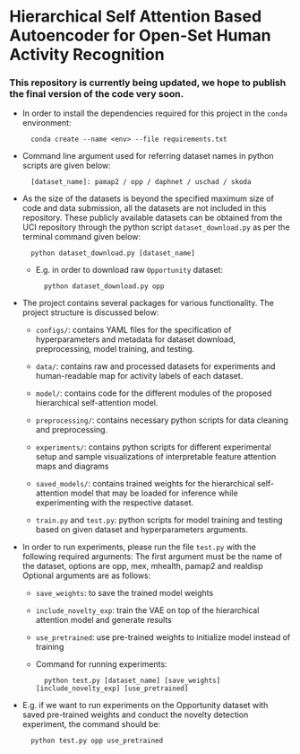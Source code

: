 # Hierarchical Self Attention Based Autoencoder for Open-Set Human Activity Recognition

### This repository is currently being updated, we hope to publish the final version of the code very soon.



* In order to install the dependencies required for this project in the `conda` environment:

		conda create --name <env> --file requirements.txt

* Command line argument used for referring dataset names in python scripts are given below:

		[dataset_name]: pamap2 / opp / daphnet / uschad / skoda

* As the size of the datasets is beyond the specified maximum size of code and data submission, all the datasets are not included in this repository. These publicly available datasets can be obtained from the UCI repository through the python script `dataset_download.py` as per the terminal command given below:

		python dataset_download.py [dataset_name]

	- E.g. in order to download raw `Opportunity` dataset:

			python dataset_download.py opp

* The project contains several packages for various functionality. The project structure is discussed below:
	- `configs/`: contains YAML files for the specification of hyperparameters and metadata for dataset download, preprocessing, model training, and testing.

    - `data/`: contains raw and processed datasets for experiments and human-readable map for activity labels of each dataset.

    - `model/`: contains code for the different modules of the proposed hierarchical self-attention model.

    - `preprocessing/`: contains necessary python scripts for data cleaning and preprocessing.

    - `experiments/`: contains python scripts for different experimental setup and sample visualizations of interpretable feature attention maps and diagrams

    - `saved_models/`: contains trained weights for the hierarchical self-attention model that may be loaded for inference while experimenting with the respective dataset. 

    - `train.py` and `test.py`: python scripts for model training and testing based on given dataset and hyperparameters arguments.

* In order to run experiments, please run the file `test.py` with the following required arguments:
The first argument must be the name of the dataset, options are opp, mex, mhealth, pamap2 and realdisp
Optional arguments are as follows:
    - `save_weights`: to save the trained model weights
    - `include_novelty_exp`: train the VAE on top of the hierarchical attention model and generate results
    - `use_pretrained`: use pre-trained weights to initialize model instead of training
    - Command for running experiments:
			
			python test.py [dataset_name] [save_weights] [include_novelty_exp] [use_pretrained]
	
* E.g. if we want to run experiments on the Opportunity dataset with saved pre-trained weights and conduct the novelty detection experiment, the command should be:
		
		python test.py opp use_pretrained




